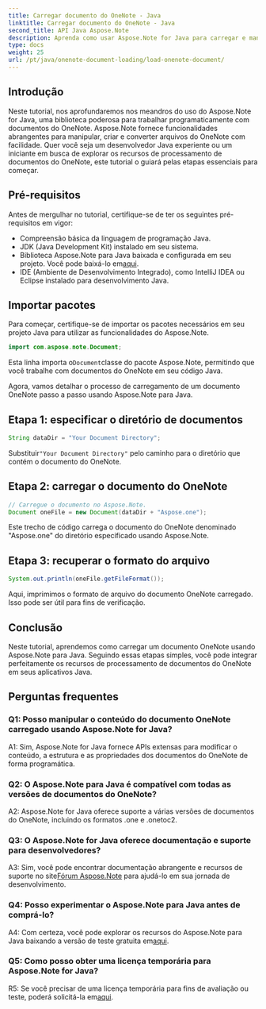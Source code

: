 ```yaml
---
title: Carregar documento do OneNote - Java
linktitle: Carregar documento do OneNote - Java
second_title: API Java Aspose.Note
description: Aprenda como usar Aspose.Note for Java para carregar e manipular documentos do OneNote sem esforço. Tutorial abrangente para desenvolvedores Java.
type: docs
weight: 25
url: /pt/java/onenote-document-loading/load-onenote-document/
---
```

## Introdução

Neste tutorial, nos aprofundaremos nos meandros do uso do Aspose.Note for Java, uma biblioteca poderosa para trabalhar programaticamente com documentos do OneNote. Aspose.Note fornece funcionalidades abrangentes para manipular, criar e converter arquivos do OneNote com facilidade. Quer você seja um desenvolvedor Java experiente ou um iniciante em busca de explorar os recursos de processamento de documentos do OneNote, este tutorial o guiará pelas etapas essenciais para começar.

## Pré-requisitos

Antes de mergulhar no tutorial, certifique-se de ter os seguintes pré-requisitos em vigor:

- Compreensão básica da linguagem de programação Java.
- JDK (Java Development Kit) instalado em seu sistema.
-  Biblioteca Aspose.Note para Java baixada e configurada em seu projeto. Você pode baixá-lo em[aqui](https://releases.aspose.com/note/java/).
- IDE (Ambiente de Desenvolvimento Integrado), como IntelliJ IDEA ou Eclipse instalado para desenvolvimento Java.

## Importar pacotes

Para começar, certifique-se de importar os pacotes necessários em seu projeto Java para utilizar as funcionalidades do Aspose.Note.

```java
import com.aspose.note.Document;
```

 Esta linha importa o`Document`classe do pacote Aspose.Note, permitindo que você trabalhe com documentos do OneNote em seu código Java.

Agora, vamos detalhar o processo de carregamento de um documento OneNote passo a passo usando Aspose.Note para Java.

## Etapa 1: especificar o diretório de documentos

```java
String dataDir = "Your Document Directory";
```

 Substituir`"Your Document Directory"` pelo caminho para o diretório que contém o documento do OneNote.

## Etapa 2: carregar o documento do OneNote

```java
// Carregue o documento no Aspose.Note.
Document oneFile = new Document(dataDir + "Aspose.one");
```

Este trecho de código carrega o documento do OneNote denominado "Aspose.one" do diretório especificado usando Aspose.Note.

## Etapa 3: recuperar o formato do arquivo

```java
System.out.println(oneFile.getFileFormat());
```

Aqui, imprimimos o formato de arquivo do documento OneNote carregado. Isso pode ser útil para fins de verificação.

## Conclusão

Neste tutorial, aprendemos como carregar um documento OneNote usando Aspose.Note para Java. Seguindo essas etapas simples, você pode integrar perfeitamente os recursos de processamento de documentos do OneNote em seus aplicativos Java.

## Perguntas frequentes

### Q1: Posso manipular o conteúdo do documento OneNote carregado usando Aspose.Note for Java?

A1: Sim, Aspose.Note for Java fornece APIs extensas para modificar o conteúdo, a estrutura e as propriedades dos documentos do OneNote de forma programática.

### Q2: O Aspose.Note para Java é compatível com todas as versões de documentos do OneNote?

A2: Aspose.Note for Java oferece suporte a várias versões de documentos do OneNote, incluindo os formatos .one e .onetoc2.

### Q3: O Aspose.Note for Java oferece documentação e suporte para desenvolvedores?

 A3: Sim, você pode encontrar documentação abrangente e recursos de suporte no site[Fórum Aspose.Note](https://forum.aspose.com/c/note/28) para ajudá-lo em sua jornada de desenvolvimento.

### Q4: Posso experimentar o Aspose.Note para Java antes de comprá-lo?

 A4: Com certeza, você pode explorar os recursos do Aspose.Note para Java baixando a versão de teste gratuita em[aqui](https://releases.aspose.com/).

### Q5: Como posso obter uma licença temporária para Aspose.Note for Java?

 R5: Se você precisar de uma licença temporária para fins de avaliação ou teste, poderá solicitá-la em[aqui](https://purchase.aspose.com/temporary-license/).
